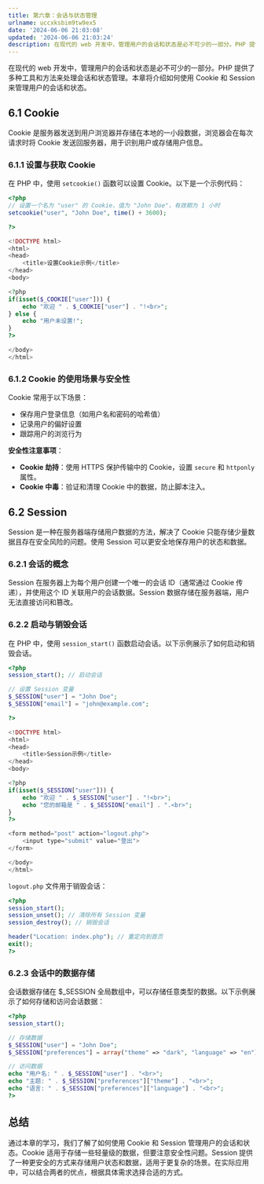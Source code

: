 ```yaml
---
title: 第六章：会话与状态管理
urlname: uccxksbim9tw9ex5
date: '2024-06-06 21:03:08'
updated: '2024-06-06 21:03:24'
description: 在现代的 web 开发中，管理用户的会话和状态是必不可少的一部分。PHP 提供了多种工具和方法来处理会话和状态管理。本章将介绍如何使用 Cookie 和 Session 来管理用户的会话和状态。6.1 CookieCookie 是服务器发送到用户浏览器并存储在本地的一小段数据，浏览器会在每次请...
---
```

在现代的 web 开发中，管理用户的会话和状态是必不可少的一部分。PHP 提供了多种工具和方法来处理会话和状态管理。本章将介绍如何使用 Cookie 和 Session 来管理用户的会话和状态。

## 6.1 Cookie

Cookie 是服务器发送到用户浏览器并存储在本地的一小段数据，浏览器会在每次请求时将 Cookie 发送回服务器，用于识别用户或存储用户信息。

### 6.1.1 设置与获取 Cookie

在 PHP 中，使用 `setcookie()` 函数可以设置 Cookie。以下是一个示例代码：

```php
<?php
// 设置一个名为 "user" 的 Cookie，值为 "John Doe"，有效期为 1 小时
setcookie("user", "John Doe", time() + 3600);

?>

<!DOCTYPE html>
<html>
<head>
    <title>设置Cookie示例</title>
</head>
<body>

<?php
if(isset($_COOKIE["user"])) {
    echo "欢迎 " . $_COOKIE["user"] . "!<br>";
} else {
    echo "用户未设置!";
}
?>

</body>
</html>
```

### 6.1.2 Cookie 的使用场景与安全性

Cookie 常用于以下场景：

- 保存用户登录信息（如用户名和密码的哈希值）
- 记录用户的偏好设置
- 跟踪用户的浏览行为

**安全性注意事项**：

- **Cookie 劫持**：使用 HTTPS 保护传输中的 Cookie，设置 `secure` 和 `httponly` 属性。
- **Cookie 中毒**：验证和清理 Cookie 中的数据，防止脚本注入。

## 6.2 Session

Session 是一种在服务器端存储用户数据的方法，解决了 Cookie 只能存储少量数据且存在安全风险的问题。使用 Session 可以更安全地保存用户的状态和数据。

### 6.2.1 会话的概念

Session 在服务器上为每个用户创建一个唯一的会话 ID（通常通过 Cookie 传递），并使用这个 ID 关联用户的会话数据。Session 数据存储在服务器端，用户无法直接访问和篡改。

### 6.2.2 启动与销毁会话

在 PHP 中，使用 `session_start()` 函数启动会话。以下示例展示了如何启动和销毁会话。

```php
<?php
session_start(); // 启动会话

// 设置 Session 变量
$_SESSION["user"] = "John Doe";
$_SESSION["email"] = "john@example.com";

?>

<!DOCTYPE html>
<html>
<head>
    <title>Session示例</title>
</head>
<body>

<?php
if(isset($_SESSION["user"])) {
    echo "欢迎 " . $_SESSION["user"] . "!<br>";
    echo "您的邮箱是 " . $_SESSION["email"] . ".<br>";
}
?>

<form method="post" action="logout.php">
    <input type="submit" value="登出">
</form>

</body>
</html>
```

`logout.php` 文件用于销毁会话：

```php
<?php
session_start();
session_unset(); // 清除所有 Session 变量
session_destroy(); // 销毁会话

header("Location: index.php"); // 重定向到首页
exit();
?>
```

### 6.2.3 会话中的数据存储

会话数据存储在 $_SESSION 全局数组中，可以存储任意类型的数据。以下示例展示了如何存储和访问会话数据：

```php
<?php
session_start();

// 存储数据
$_SESSION["user"] = "John Doe";
$_SESSION["preferences"] = array("theme" => "dark", "language" => "en");

// 访问数据
echo "用户名: " . $_SESSION["user"] . "<br>";
echo "主题: " . $_SESSION["preferences"]["theme"] . "<br>";
echo "语言: " . $_SESSION["preferences"]["language"] . "<br>";
?>
```

## 总结

通过本章的学习，我们了解了如何使用 Cookie 和 Session 管理用户的会话和状态。Cookie 适用于存储一些轻量级的数据，但要注意安全性问题。Session 提供了一种更安全的方式来存储用户状态和数据，适用于更复杂的场景。在实际应用中，可以结合两者的优点，根据具体需求选择合适的方式。

